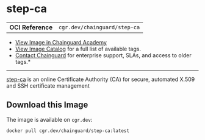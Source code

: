 <!--monopod:start-->
# step-ca
| | |
| - | - |
| **OCI Reference** | `cgr.dev/chainguard/step-ca` |


* [View Image in Chainguard Academy](https://edu.chainguard.dev/chainguard/chainguard-images/reference/step-ca/overview/)
* [View Image Catalog](https://console.enforce.dev/images/catalog) for a full list of available tags.
* [Contact Chainguard](https://www.chainguard.dev/chainguard-images) for enterprise support, SLAs, and access to older tags.*

---
<!--monopod:end-->

<!--overview:start-->
[step-ca](https://smallstep.com/docs/step-ca) is an online Certificate Authority (CA) for secure, automated X.509 and SSH certificate management
<!--overview:end-->

<!--getting:start-->
## Download this Image
The image is available on `cgr.dev`:

```
docker pull cgr.dev/chainguard/step-ca:latest
```
<!--getting:end-->

<!--body:start--><!--body:end-->

